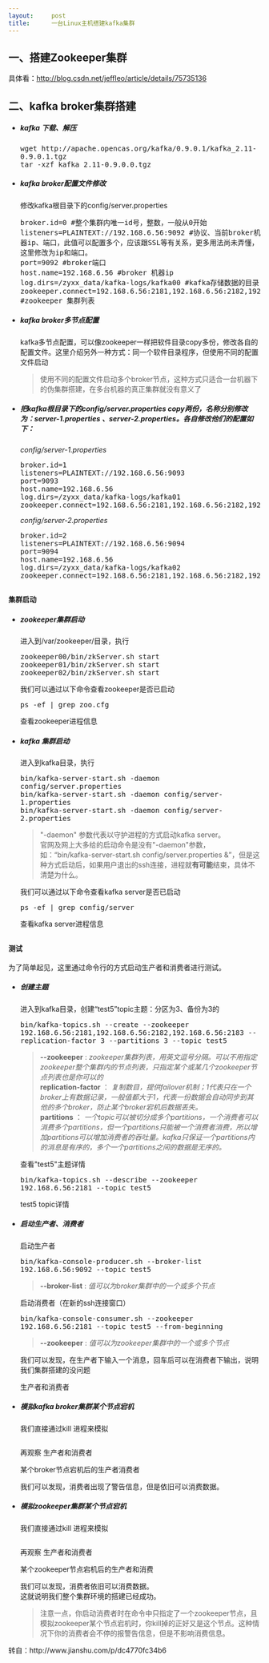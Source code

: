 ```yaml
---
layout:     post
title:      一台Linux主机搭建kafka集群
---
```

<div id="article_content" class="article_content clearfix csdn-tracking-statistics" data-pid="blog" data-mod="popu_307" data-dsm="post">
								            <link rel="stylesheet" href="https://csdnimg.cn/release/phoenix/template/css/ck_htmledit_views-f76675cdea.css">
						<div class="htmledit_views" id="content_views">
                
<div>
<h2>一、搭建Zookeeper集群</h2>
<div><span style="font-size:14px;">具体看：<a href="http://blog.csdn.net/jeffleo/article/details/75735136" rel="nofollow">http://blog.csdn.net/jeffleo/article/details/75735136</a></span></div>
<h2>二、kafka broker集群搭建</h2>
<ul><li>
<h5><span style="font-size:14px;">kafka 下载、解压</span></h5>
<pre class="hljs x86asm"><code class="x86asm"><span style="font-size:14px;">wget http://apache.opencas.org/kafka/<span class="hljs-number">0.9</span><span class="hljs-meta">.0</span><span class="hljs-meta">.1</span>/kafka_2<span class="hljs-meta">.11</span>-<span class="hljs-number">0.9</span><span class="hljs-meta">.0</span><span class="hljs-meta">.1</span>.tgz
tar -xzf kafka_2<span class="hljs-meta">.11</span>-<span class="hljs-number">0.9</span><span class="hljs-meta">.0</span><span class="hljs-meta">.0</span>.tgz</span></code></pre>
</li><li>
<h5><span style="font-size:14px;">kafka broker配置文件修改</span></h5>
<span style="font-size:14px;">修改kafka根目录下的config/server.properties</span>
<pre class="hljs x86asm"><code class="x86asm"><span style="font-size:14px;">broker.id=<span class="hljs-number">0</span> #整个集群内唯一id号，整数，一般从<span class="hljs-number">0</span>开始
listeners=PLAINTEXT://<span class="hljs-number">192.168</span><span class="hljs-meta">.6</span><span class="hljs-meta">.56</span>:<span class="hljs-number">9092</span> #协议、当前broker机器<span class="hljs-built_in">ip</span>、端口，此值可以配置多个，应该跟SSL等有关系，更多用法尚未弄懂，这里修改为<span class="hljs-built_in">ip</span>和端口。
port=<span class="hljs-number">9092</span> #broker端口
host.name=<span class="hljs-number">192.168</span><span class="hljs-meta">.6</span><span class="hljs-meta">.56</span> #broker 机器<span class="hljs-built_in">ip</span>
log.dirs=/zyxx_data/kafka-logs/kafka00 #kafka存储数据的目录
zookeeper.connect=<span class="hljs-number">192.168</span><span class="hljs-meta">.6</span><span class="hljs-meta">.56</span>:<span class="hljs-number">2181</span>,<span class="hljs-number">192.168</span><span class="hljs-meta">.6</span><span class="hljs-meta">.56</span>:<span class="hljs-number">2182</span>,<span class="hljs-number">192.168</span><span class="hljs-meta">.6</span><span class="hljs-meta">.56</span>:<span class="hljs-number">2183</span> #zookeeper 集群列表</span></code></pre>
</li><li>
<h5><span style="font-size:14px;">kafka broker多节点配置</span></h5>
<p><span style="font-size:14px;">kafka多节点配置，可以像zookeeper一样把软件目录copy多份，修改各自的配置文件。这里介绍另外一种方式：同一个软件目录程序，但使用不同的配置文件启动</span></p>
<blockquote>
<p><span style="font-size:14px;">使用不同的配置文件启动多个broker节点，这种方式只适合一台机器下的伪集群搭建，在多台机器的真正集群就没有意义了</span></p>
</blockquote>
</li><li>
<h5><span style="font-size:14px;">把kafka根目录下的config/server.properties copy两份，名称分别修改为：server-1.properties 、server-2.properties。各自修改他们的配置如下：</span></h5>
<p><em><span style="font-size:14px;">config/server-1.properties</span></em></p>
<pre class="hljs routeros"><code class="routeros"><span style="font-size:14px;">broker.<span class="hljs-attribute">id</span>=1 
<span class="hljs-attribute">listeners</span>=PLAINTEXT://192.168.6.56:9093
<span class="hljs-attribute">port</span>=9093 
host.<span class="hljs-attribute">name</span>=192.168.6.56
log.<span class="hljs-attribute">dirs</span>=/zyxx_data/kafka-logs/kafka01 
zookeeper.<span class="hljs-attribute">connect</span>=192.168.6.56:2181,192.168.6.56:2182,192.168.6.56:2183</span></code></pre>
<p><em><span style="font-size:14px;">config/server-2.properties</span></em></p>
<pre class="hljs routeros"><code class="routeros"><span style="font-size:14px;">broker.<span class="hljs-attribute">id</span>=2 
<span class="hljs-attribute">listeners</span>=PLAINTEXT://192.168.6.56:9094
<span class="hljs-attribute">port</span>=9094 
host.<span class="hljs-attribute">name</span>=192.168.6.56
log.<span class="hljs-attribute">dirs</span>=/zyxx_data/kafka-logs/kafka02 
zookeeper.<span class="hljs-attribute">connect</span>=192.168.6.56:2181,192.168.6.56:2182,192.168.6.56:2183</span></code></pre>
</li></ul><h2><span style="font-size:14px;">集群启动</span></h2>
<ul><li>
<h5><span style="font-size:14px;">zookeeper集群启动</span></h5>
<p><span style="font-size:14px;">进入到/var/zookeeper/目录，执行</span></p>
<pre class="hljs stylus"><code class="stylus"><span style="font-size:14px;">zookeeper00/bin/zkServer<span class="hljs-selector-class">.sh</span> start
zookeeper01/bin/zkServer<span class="hljs-selector-class">.sh</span> start
zookeeper02/bin/zkServer<span class="hljs-selector-class">.sh</span> start</span></code></pre>
<p><span style="font-size:14px;">我们可以通过以下命令查看zookeeper是否已启动</span></p>
<pre class="hljs vim"><code class="vim"><span style="font-size:14px;"><span class="hljs-keyword">ps</span> -ef | <span class="hljs-keyword">grep</span> zoo.cfg</span></code></pre>
<div class="image-package"><span style="font-size:14px;"><img src="http://upload-images.jianshu.io/upload_images/1748661-a6326074016a8f15.png?imageMogr2/auto-orient/strip%7CimageView2/2/w/1240" alt=""><br></span>
<div class="image-caption"><span style="font-size:14px;">查看zookeeper进程信息</span></div>
</div>
</li><li>
<h5><span style="font-size:14px;">kafka 集群启动</span></h5>
<p><span style="font-size:14px;">进入到kafka目录，执行</span></p>
<pre class="hljs stylus"><code class="stylus"><span style="font-size:14px;">bin/kafka-server-start<span class="hljs-selector-class">.sh</span> -daemon config/server<span class="hljs-selector-class">.properties</span>
bin/kafka-server-start<span class="hljs-selector-class">.sh</span> -daemon config/server-<span class="hljs-number">1</span><span class="hljs-selector-class">.properties</span>
bin/kafka-server-start<span class="hljs-selector-class">.sh</span> -daemon config/server-<span class="hljs-number">2</span>.properties</span></code></pre>
<blockquote>
<p><span style="font-size:14px;">"-daemon" 参数代表以守护进程的方式启动kafka server。<br>
官网及网上大多给的启动命令是没有"-daemon"参数，如：“bin/kafka-server-start.sh config/server.properties &amp;”，但是这种方式启动后，如果用户退出的ssh连接，进程就<strong>有可能</strong>结束，具体不清楚为什么。</span></p>
</blockquote>
<p><span style="font-size:14px;">我们可以通过以下命令查看kafka server是否已启动</span></p>
<pre class="hljs vim"><code class="vim"><span style="font-size:14px;"><span class="hljs-keyword">ps</span> -ef | <span class="hljs-keyword">grep</span> config/server</span></code></pre>
<div class="image-package"><span style="font-size:14px;"><img src="http://upload-images.jianshu.io/upload_images/1748661-94ccd578b8b6f6a3.png?imageMogr2/auto-orient/strip%7CimageView2/2/w/1240" alt=""><br></span>
<div class="image-caption"><span style="font-size:14px;">查看kafka server进程信息</span></div>
</div>
</li></ul><h2><span style="font-size:14px;">测试</span></h2>
<p><span style="font-size:14px;">为了简单起见，这里通过命令行的方式启动生产者和消费者进行测试。</span></p>
<ul><li>
<h5><span style="font-size:14px;">创建主题</span></h5>
<p><span style="font-size:14px;">进入到kafka目录，创建“test5”topic主题：分区为3、备份为3的</span></p>
<pre class="hljs x86asm"><code class="x86asm"><span style="font-size:14px;">bin/kafka-topics.sh --create --zookeeper <span class="hljs-number">192.168</span><span class="hljs-meta">.6</span><span class="hljs-meta">.56</span>:<span class="hljs-number">2181</span>,<span class="hljs-number">192.168</span><span class="hljs-meta">.6</span><span class="hljs-meta">.56</span>:<span class="hljs-number">2182</span>,<span class="hljs-number">192.168</span><span class="hljs-meta">.6</span><span class="hljs-meta">.56</span>:<span class="hljs-number">2183</span> --replication-factor <span class="hljs-number">3</span> --partitions <span class="hljs-number">3</span> --topic test5</span></code></pre>
<blockquote>
<p><span style="font-size:14px;"><strong>--zookeeper</strong> : <em>zookeeper集群列表，用英文逗号分隔。可以不用指定zookeeper整个集群内的节点列表，只指定某个或某几个zookeeper节点列表也是你可以的</em><br><strong>replication-factor</strong> ： <em>复制数目，提供failover机制；1代表只在一个broker上有数据记录，一般值都大于1，代表一份数据会自动同步到其他的多个broker，防止某个broker宕机后数据丢失。</em><br><strong>partitions</strong> ： <em>一个topic可以被切分成多个partitions，一个消费者可以消费多个partitions，但一个partitions只能被一个消费者消费，所以增加partitions可以增加消费者的吞吐量。kafka只保证一个partitions内的消息是有序的，多个一个partitions之间的数据是无序的。</em></span></p>
</blockquote>
<p><span style="font-size:14px;">查看"test5"主题详情</span></p>
<pre class="hljs brainfuck"><code class="brainfuck"><span style="font-size:14px;"><span class="hljs-comment">bin/kafka</span><span class="hljs-literal">-</span><span class="hljs-comment">topics</span><span class="hljs-string">.</span><span class="hljs-comment">sh</span> <span class="hljs-literal">-</span><span class="hljs-literal">-</span><span class="hljs-comment">describe</span> <span class="hljs-literal">-</span><span class="hljs-literal">-</span><span class="hljs-comment">zookeeper</span>  <span class="hljs-comment">192</span><span class="hljs-string">.</span><span class="hljs-comment">168</span><span class="hljs-string">.</span><span class="hljs-comment">6</span><span class="hljs-string">.</span><span class="hljs-comment">56:2181</span> <span class="hljs-literal">-</span><span class="hljs-literal">-</span><span class="hljs-comment">topic</span> <span class="hljs-comment">test5</span></span></code></pre>
<div class="image-package"><span style="font-size:14px;"><img src="http://upload-images.jianshu.io/upload_images/1748661-5173e898914c2c27.png?imageMogr2/auto-orient/strip%7CimageView2/2/w/1240" alt=""><br></span>
<div class="image-caption"><span style="font-size:14px;">test5 topic详情</span></div>
</div>
</li><li>
<h5><span style="font-size:14px;">启动生产者、消费者</span></h5>
<p><span style="font-size:14px;">启动生产者</span></p>
<pre class="hljs armasm"><code class="armasm"><span style="font-size:14px;"><span class="hljs-keyword">bin/kafka-console-producer.sh </span>--<span class="hljs-keyword">broker-list </span><span class="hljs-number">192</span>.<span class="hljs-number">168</span>.<span class="hljs-number">6</span>.<span class="hljs-number">56</span>:<span class="hljs-number">9092</span> --topic test5</span></code></pre>
<blockquote>
<p><span style="font-size:14px;"><strong>--broker-list</strong> : <em>值可以为broker集群中的一个或多个节点</em></span></p>
</blockquote>
<p><span style="font-size:14px;">启动消费者（在新的ssh连接窗口）</span></p>
<pre class="hljs brainfuck"><code class="brainfuck"><span style="font-size:14px;"><span class="hljs-comment">bin/kafka</span><span class="hljs-literal">-</span><span class="hljs-comment">console</span><span class="hljs-literal">-</span><span class="hljs-comment">consumer</span><span class="hljs-string">.</span><span class="hljs-comment">sh</span> <span class="hljs-literal">-</span><span class="hljs-literal">-</span><span class="hljs-comment">zookeeper</span> <span class="hljs-comment">192</span><span class="hljs-string">.</span><span class="hljs-comment">168</span><span class="hljs-string">.</span><span class="hljs-comment">6</span><span class="hljs-string">.</span><span class="hljs-comment">56:2181</span> <span class="hljs-literal">-</span><span class="hljs-literal">-</span><span class="hljs-comment">topic</span> <span class="hljs-comment">test5</span> <span class="hljs-literal">-</span><span class="hljs-literal">-</span><span class="hljs-comment">from</span><span class="hljs-literal">-</span><span class="hljs-comment">beginning</span></span></code></pre>
<blockquote>
<p><span style="font-size:14px;"><strong>--zookeeper</strong> : <em>值可以为zookeeper集群中的一个或多个节点</em></span></p>
</blockquote>
<p><span style="font-size:14px;">我们可以发现，在生产者下输入一个消息，回车后可以在消费者下输出，说明我们集群搭建的没问题<br></span></p>
<div class="image-package"><span style="font-size:14px;"><img src="http://upload-images.jianshu.io/upload_images/1748661-5ef13b98e6f3bcc5.png?imageMogr2/auto-orient/strip%7CimageView2/2/w/1240" alt=""><br></span>
<div class="image-caption"><span style="font-size:14px;">生产者和消费者</span></div>
</div>
</li></ul><ul><li>
<h5><span style="font-size:14px;">模拟kafka broker集群某个节点宕机</span></h5>
<p><span style="font-size:14px;">我们直接通过kill 进程来模拟<br></span></p>
<div class="image-package"><span style="font-size:14px;"><img src="http://upload-images.jianshu.io/upload_images/1748661-db71eb1e22c27575.png?imageMogr2/auto-orient/strip%7CimageView2/2/w/1240" alt=""><br></span>
<div class="image-caption"></div>
</div>
<p><span style="font-size:14px;">再观察 生产者和消费者</span></p>
<div class="image-package"><span style="font-size:14px;"><img src="http://upload-images.jianshu.io/upload_images/1748661-20e6d0d9cd012341.png?imageMogr2/auto-orient/strip%7CimageView2/2/w/1240" alt=""><br></span>
<div class="image-caption"><span style="font-size:14px;">某个broker节点宕机后的生产者消费者</span></div>
</div>
<p><span style="font-size:14px;">我们可以发现，消费者出现了警告信息，但是依旧可以消费数据。</span></p>
</li><li>
<h5><span style="font-size:14px;">模拟zookeeper集群某个节点宕机</span></h5>
<p><span style="font-size:14px;">我们直接通过kill 进程来模拟</span></p>
<div class="image-package"><span style="font-size:14px;"><img src="http://upload-images.jianshu.io/upload_images/1748661-e7b9b8fcc24dc3b0.png?imageMogr2/auto-orient/strip%7CimageView2/2/w/1240" alt=""><br></span>
<div class="image-caption"></div>
</div>
<p><span style="font-size:14px;">再观察 生产者和消费者<br></span></p>
<div class="image-package"><span style="font-size:14px;"><img src="http://upload-images.jianshu.io/upload_images/1748661-7d310095cff29194.png?imageMogr2/auto-orient/strip%7CimageView2/2/w/1240" alt=""><br></span>
<div class="image-caption"><span style="font-size:14px;">某个zookeeper节点宕机后的生产者和消费</span></div>
</div>
<p><span style="font-size:14px;">我们可以发现，消费者依旧可以消费数据。<br>
这就说明我们整个集群环境的搭建已经成功。</span></p>
<blockquote>
<p><span style="font-size:14px;">注意一点，你启动消费者时在命令中只指定了一个zookeeper节点，且模拟zookeeper某个节点宕机时，你kill掉的正好又是这个节点。这种情况下你的消费者会不停的报警告信息，但是不影响消费信息。</span></p>
</blockquote>
</li></ul><div><span style="font-size:14px;">转自：http://www.jianshu.com/p/dc4770fc34b6</span></div>
</div>
            </div>
                </div>